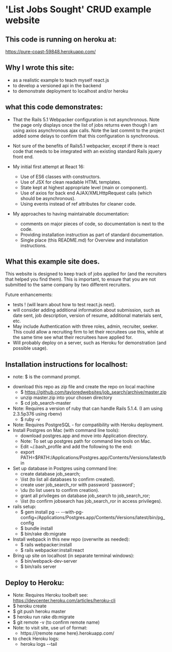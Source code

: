 # 'List Jobs Sought' CRUD example website

## This code is running on heroku at:
<https://pure-coast-59848.herokuapp.com/>

## Why I wrote this site:

* as a realistic example to teach myself react.js
* to develop a versioned api in the backend
* to demonstrate deployment to localhost and/or heroku

## what this code demonstrates:

* That the Rails 5.1 Webpacker configuration is not asynchronous.  Note the page only displays once the list of jobs returns even though I am using axios asynchronous ajax calls.  Note the last commit to the project added some delays to confirm that this configuration is synchronous.

* Not sure of the benefits of Rails5.1 webpacker, except if there is react code that needs to be integrated with an existing standard Rails jquery front end.

* My initial first attempt at React 16:
    * Use of ES6 classes with constructors.
    * Use of JSX for clean readable HTML templates.
    * State kept at highest appropriate level (main or component).
    * Use of axios for back end AJAX/XMLHttpRequest calls (which should be asynchronous).
    * Using events instead of ref attributes for cleaner code.
* My approaches to having maintainable documentation:
    * comments on major pieces of code, so documentation is next to the code.
    * Providing installation instruction as part of standard documentation.
    * Single place (this README.md) for Overview and installation instructions.


## What this example site does.
This website is designed to keep track of jobs applied for (and the recruiters that helped you find them). This is important, to ensure that you are not submitted to the same company by two different recruiters.

Future enhancements:

* tests ! (will learn about how to test react.js next).
* will consider adding additional information about submission, such as date sent, job description, version of resume, additional materials sent, etc.
* May include Authentication with three roles, admin, recruiter, seeker. This could allow a recruiting firm to let their recruitees use this, while at the same time see what their recruitees have applied for.
* Will probably deploy on a server, such as Heroku for demonstration (and possible usage).


## Installation instructions for localhost:
- note: $ is the command prompt.

* download this repo as zip file and create the repo on local machine
    * $ https://github.com/tayloredwebsites/job_search/archive/master.zip
    * unzip master.zip into your chosen directory
    * $ cd job_search-master
* Note: Requires a version of ruby that can handle Rails 5.1.4. (I am using 2.3.5p376 using rbenv)
    * $ ruby -v
* Note: Requires PostgreSQL - for compatibility with Heroku deployment.
* Install Postgres on Mac (with command line tools):
    * download postgres.app and move into Application directory.
    * Note: To set up postgres path for command line tools on Mac.
    * Edit ~/.bash_profile and add the following to the end:
    * export PATH=$PATH:/Applications/Postgres.app/Contents/Versions/latest/bin
* Set up database in Postgres using command line:
    * create database job_search;
    * \list (to list all databases to confirm created).
    * create user job_search_ror with password 'password';
    * \du (to list users to confirm creation).
    * grant all privileges on database job_search to job_search_ror;
    * \list (to confirm jobsearch has job_search_ror in access privileges).
* rails setup:
    * $ gem install pg -- --with-pg-config=/Applications/Postgres.app/Contents/Versions/latest/bin/pg_config
    * $ bundle install
    * $ bin/rake db:migrate
* Install webpack in this new repo (overwrite as needed):
    * $ rails webpacker:install
    * $ rails webpacker:install:react
* Bring up site on localhost (in separate terminal windows):
    * $ bin/webpack-dev-server
    * $ bin/rails server

## Deploy to Heroku:

* Note: Requires Heroku toolbelt see: https://devcenter.heroku.com/articles/heroku-cli
* $ heroku create
* $ git push heroku master
* $ heroku run rake db:migrate
* $ git remote -v (to confirm remote name)
* Note: to visit site, use url of format:
    * https://{remote name here}.herokuapp.com/
* to check Heroku logs:
    * heroku logs --tail
